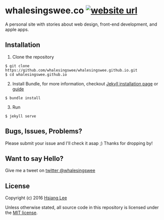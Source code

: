 # whalesingswee.co [![website url](https://img.shields.io/badge/website-whalesingswee.co-orange.svg)](http://whalesingwsee.co) 
A personal site with stories about web design, front-end development, and apple apps.

## Installation
1. Clone the repository
  
  ```
  $ git clone https://github.com/whalesingswee/whalesingswee.github.io.git
  $ cd whalesingswee.github.io
  ```
2. Install Bundle, for more information, checkout [Jekyll installation page](https://jekyllrb.com/docs/installation/) or [guide](https://jekyllrb.com/docs/github-pages/)
  
  ```
  $ bundle install
  ```
3. Run 
  
  ```
  $ jekyll serve
  ```

## Bugs, Issues, Problems?
Please submit your issue and I'll check it asap ;)
Thanks for dropping by!

## Want to say Hello?
Give me a tweet on [twitter @whalesingswee](https://twitter.com/whalesingswee)

## License
Copyright (c) 2016 [Hsiang Lee](https://github.com/whalesingswee)

Unless otherwise stated, all source code in this repository is licensed under the [MIT license](http://opensource.org/licenses/mit-license.php).
